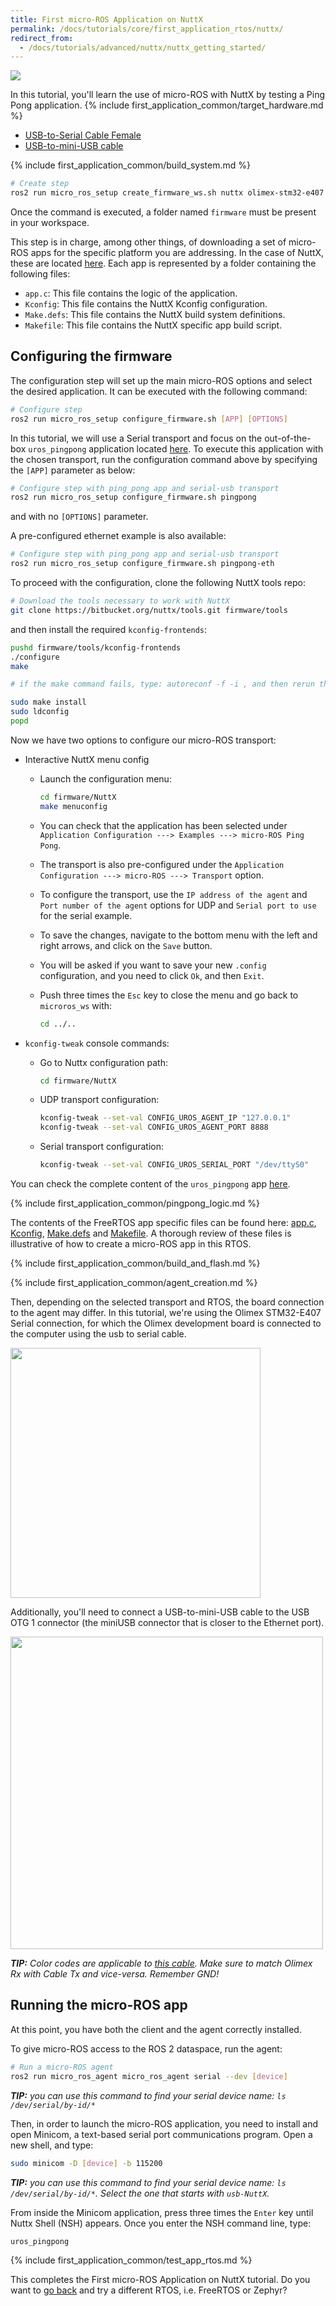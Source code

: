 ```yaml
---
title: First micro-ROS Application on NuttX
permalink: /docs/tutorials/core/first_application_rtos/nuttx/
redirect_from:
  - /docs/tutorials/advanced/nuttx/nuttx_getting_started/
---
```


<img src="https://img.shields.io/badge/Tested_on-Humble-green" style="display:inline"/>

In this tutorial, you'll learn the use of micro-ROS with NuttX by testing a Ping Pong application.
{% include first_application_common/target_hardware.md %}
* [USB-to-Serial Cable Female](https://www.olimex.com/Products/Components/Cables/USB-Serial-Cable/USB-SERIAL-F/)
* [USB-to-mini-USB cable](https://www.olimex.com/Products/Components/Cables/CABLE-USB-A-MINI-1.8M/)

{% include first_application_common/build_system.md %}

```bash
# Create step
ros2 run micro_ros_setup create_firmware_ws.sh nuttx olimex-stm32-e407
```

Once the command is executed, a folder named `firmware` must be present in your workspace.

This step is in charge, among other things, of downloading a set of micro-ROS apps for the specific platform you are
addressing.
In the case of NuttX, these are located [here](https://github.com/micro-ROS/nuttx_apps/tree/foxy/examples).
Each app is represented by a folder containing the following files:

* `app.c`: This file contains the logic of the application.
* `Kconfig`: This file contains the NuttX Kconfig configuration.
* `Make.defs`: This file contains the	NuttX build system definitions.
* `Makefile`: This file contains the NuttX specific app build script.

## Configuring the firmware

The configuration step will set up the main micro-ROS options and select the desired application.
It can be executed with the following command:

```bash
# Configure step
ros2 run micro_ros_setup configure_firmware.sh [APP] [OPTIONS]
```

In this tutorial, we will use a Serial transport and focus on the out-of-the-box `uros_pingpong`
application located [here](https://github.com/micro-ROS/nuttx_apps/tree/foxy/examples/uros_pingpong).
To execute this application with the chosen transport, run the configuration command above by specifying the `[APP]` parameter as below:

```bash
# Configure step with ping_pong app and serial-usb transport
ros2 run micro_ros_setup configure_firmware.sh pingpong
```

and with no `[OPTIONS]` parameter.

A pre-configured ethernet example is also available:
```bash
# Configure step with ping_pong app and serial-usb transport
ros2 run micro_ros_setup configure_firmware.sh pingpong-eth
```

To proceed with the configuration, clone the following NuttX tools repo:

```bash
# Download the tools necessary to work with NuttX
git clone https://bitbucket.org/nuttx/tools.git firmware/tools
```

and then install the required `kconfig-frontends`:

```bash
pushd firmware/tools/kconfig-frontends
./configure
make

# if the make command fails, type: autoreconf -f -i , and then rerun the make command.

sudo make install
sudo ldconfig
popd
```

Now we have two options to configure our micro-ROS transport:

- Interactive NuttX menu config
  * Launch the configuration menu:

    ```bash
    cd firmware/NuttX
    make menuconfig
    ```

  * You can check that the application has been selected under `Application Configuration ---> Examples ---> micro-ROS Ping Pong`.
  * The transport is also pre-configured under the `Application Configuration ---> micro-ROS ---> Transport` option.
  * To configure the transport, use the `IP address of the agent` and `Port number of the agent` options for UDP and `Serial port to use` for the serial example.
  * To save the changes, navigate to the bottom menu with the left and right arrows, and click on the `Save` button.
  * You will be asked if you want to save your new `.config` configuration, and you need to click `Ok`, and then `Exit`.
  * Push three times the `Esc` key to close the menu and go back to `microros_ws` with:

      ```bash
      cd ../..
      ```

- `kconfig-tweak` console commands:
  * Go to Nuttx configuration path:

    ```bash
    cd firmware/NuttX
    ```

  * UDP transport configuration:
    ```bash
    kconfig-tweak --set-val CONFIG_UROS_AGENT_IP "127.0.0.1"
    kconfig-tweak --set-val CONFIG_UROS_AGENT_PORT 8888
    ```

  * Serial transport configuration:
    ```bash
    kconfig-tweak --set-val CONFIG_UROS_SERIAL_PORT "/dev/ttyS0"
    ```

You can check the complete content of the `uros_pingpong` app
[here](https://github.com/micro-ROS/nuttx_apps/tree/foxy/examples/uros_pingpong).

{% include first_application_common/pingpong_logic.md %}

The contents of the FreeRTOS app specific files can be found here:
[app.c](https://github.com/micro-ROS/nuttx_apps/blob/foxy/examples/uros_pingpong/app.c),
[Kconfig](https://github.com/micro-ROS/nuttx_apps/blob/foxy/examples/uros_pingpong/Kconfig),
[Make.defs](https://github.com/micro-ROS/nuttx_apps/blob/foxy/examples/uros_pingpong/Make.defs) and
[Makefile](https://github.com/micro-ROS/nuttx_apps/blob/foxy/examples/uros_pingpong/Makefile).
A thorough review of these files is illustrative of how to create a micro-ROS app in this RTOS.

{% include first_application_common/build_and_flash.md %}

{% include first_application_common/agent_creation.md %}

Then, depending on the selected transport and RTOS, the board connection to the agent may differ.
In this tutorial, we're using the Olimex STM32-E407 Serial connection, for which the Olimex development board is
connected to the computer using the usb to serial cable.

<img width="400" style="padding-right: 25px;" src="../imgs/5.jpg">

Additionally, you'll need to connect a USB-to-mini-USB cable to the USB OTG 1 connector (the miniUSB connector
that is closer to the Ethernet port).

<img width="500" style="padding-right: 25px;" src="../imgs/7.jpg">

***TIP:** Color codes are applicable to
[this cable](https://www.olimex.com/Products/Components/Cables/USB-Serial-Cable/USB-SERIAL-F/).
Make sure to match Olimex Rx with Cable Tx and vice-versa. Remember GND!*

## Running the micro-ROS app

At this point, you have both the client and the agent correctly installed.

To give micro-ROS access to the ROS 2 dataspace, run the agent:

```bash
# Run a micro-ROS agent
ros2 run micro_ros_agent micro_ros_agent serial --dev [device]
```

***TIP:** you can use this command to find your serial device name: `ls /dev/serial/by-id/*`*

Then, in order to launch the micro-ROS application, you need to install and open Minicom,
a text-based serial port communications program. Open a new shell, and type:

```bash
sudo minicom -D [device] -b 115200
```

***TIP:** you can use this command to find your serial device name: `ls /dev/serial/by-id/*`. Select the one that starts with `usb-NuttX`.*

From inside the Minicom application, press three times the `Enter` key until Nuttx Shell (NSH) appears.
Once you enter the NSH command line, type:

```bash
uros_pingpong
```

{% include first_application_common/test_app_rtos.md %}

This completes the First micro-ROS Application on NuttX tutorial. Do you want to [go back](../) and try a different RTOS, i.e. FreeRTOS or Zephyr?
